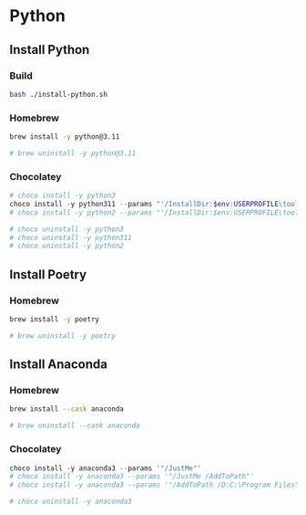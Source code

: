 # Python

## Install Python

### Build

```bash
bash ./install-python.sh
```

### Homebrew

```sh
brew install -y python@3.11

# brew uninstall -y python@3.11
```

### Chocolatey

```ps1
# choco install -y python3
choco install -y python311 --params "'/InstallDir:$env:USERPROFILE\tools\python3'"
# choco install -y python2 --params "'/InstallDir:$env:USERPROFILE\tools\python2'"

# choco uninstall -y python3
# choco uninstall -y python311
# choco uninstall -y python2
```

## Install Poetry

### Homebrew

```sh
brew install -y poetry

# brew uninstall -y poetry
```

## Install Anaconda

### Homebrew

```sh
brew install --cask anaconda

# brew uninstall --cask anaconda
```

### Chocolatey

```ps1
choco install -y anaconda3 --params '"/JustMe"'
# choco install -y anaconda3 --params '"/JustMe /AddToPath"'
# choco install -y anaconda3 --params '"/AddToPath /D:C:\Program Files"'

# choco uninstall -y anaconda3
```
